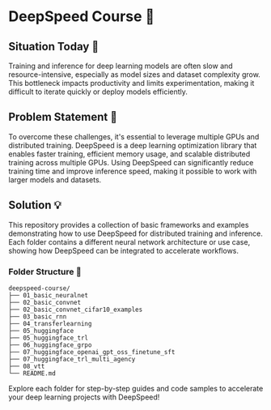 # DeepSpeed Course 🚀

## Situation Today 🐢

Training and inference for deep learning models are often slow and resource-intensive, especially as model sizes and dataset complexity grow. This bottleneck impacts productivity and limits experimentation, making it difficult to iterate quickly or deploy models efficiently.

## Problem Statement 🤔

To overcome these challenges, it's essential to leverage multiple GPUs and distributed training. DeepSpeed is a deep learning optimization library that enables faster training, efficient memory usage, and scalable distributed training across multiple GPUs. Using DeepSpeed can significantly reduce training time and improve inference speed, making it possible to work with larger models and datasets.

## Solution 💡

This repository provides a collection of basic frameworks and examples demonstrating how to use DeepSpeed for distributed training and inference. Each folder contains a different neural network architecture or use case, showing how DeepSpeed can be integrated to accelerate workflows.

### Folder Structure 📁

```
deepspeed-course/
├── 01_basic_neuralnet
├── 02_basic_convnet
├── 02_basic_convnet_cifar10_examples
├── 03_basic_rnn
├── 04_transferlearning
├── 05_huggingface
├── 05_huggingface_trl
├── 06_huggingface_grpo
├── 07_huggingface_openai_gpt_oss_finetune_sft
├── 07_huggingface_trl_multi_agency
├── 08_vtt
└── README.md
```

Explore each folder for step-by-step guides and code samples to accelerate your deep learning projects with DeepSpeed!